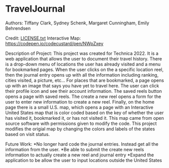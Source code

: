 # TravelJournal
Authors: Tiffany Clark, Sydney Schenk, Margaret Cunningham, Emily Behrendsen

Credit: 
[LICENSE.txt](https://github.com/margaretcunningham/TravelJournal/files/9794123/LICENSE.txt)
Interactive Map:
https://codepen.io/codecustard/pen/NWpZxey

Description of Project:
This project was created for Technica 2022. It is a web application that allows the user to document
their travel history. There is a drop-down menu of locations the user has already visited and a menu for bookmarked pages. When the user clicks on the a specific location reel, then the journal entry opens up with all the information including ranking, cities visited, a picture, etc... For places that are bookmarked, a page opens up with an image that says you have yet to travel here. The user can click their profile icon and see their account information.
The saved reels button opens a page with saved reels. The create a new reel opens a form for the user to enter new information to create a new reel. Finally, on the home page there is a small U.S. map, which opens a page with an Interactive United States map that 
is color coded based on the key of whether the user has visited it, bookmarked it, or has not visited it. This map came from open source software with permissions given to modify the code. This project modifies the origial map by changing the colors and labels of the states based on visit status.

Future Work:
*No longer hard code the journal entries. Instead get all the information from the user.
*Be able to submit the create new reels information to actually create a new reel and journal entry
*Expand the application to be allow the user to input locations outside the United States
